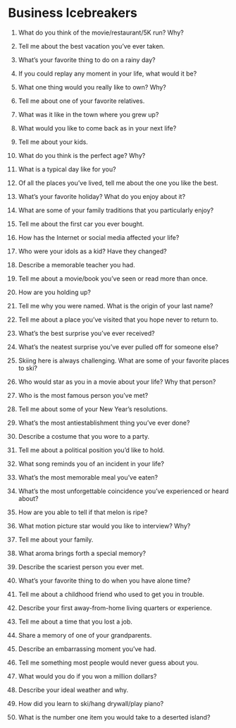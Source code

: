 # Business Icebreakers

1. What do you think of the movie/restaurant/5K run? Why?
2. Tell me about the best vacation you’ve ever taken.
3. What’s your favorite thing to do on a rainy day?
4. If you could replay any moment in your life, what would it be?
5. What one thing would you really like to own? Why?
6. Tell me about one of your favorite relatives.
7. What was it like in the town where you grew up?
8. What would you like to come back as in your next life?

9. Tell me about your kids.
10. What do you think is the perfect age? Why?
11. What is a typical day like for you?
12. Of all the places you’ve lived, tell me about the one you like the best.
13. What’s your favorite holiday? What do you enjoy about it?
14. What are some of your family traditions that you particularly enjoy?
15. Tell me about the first car you ever bought.
16. How has the Internet or social media affected your life?
17. Who were your idols as a kid? Have they changed?
18. Describe a memorable teacher you had.
19. Tell me about a movie/book you’ve seen or read more than once.

20. How are you holding up?
21. Tell me why you were named. What is the origin of your last name?
22. Tell me about a place you’ve visited that you hope never to return to.
23. What’s the best surprise you’ve ever received?
24. What’s the neatest surprise you’ve ever pulled off for someone else?
25. Skiing here is always challenging. What are some of your favorite places to ski?
26. Who would star as you in a movie about your life? Why that person?
27. Who is the most famous person you’ve met?
28. Tell me about some of your New Year’s resolutions.
29. What’s the most antiestablishment thing you’ve ever done?
30. Describe a costume that you wore to a party.
31. Tell me about a political position you’d like to hold.
32. What song reminds you of an incident in your life?
33. What’s the most memorable meal you’ve eaten?
34. What’s the most unforgettable coincidence you’ve experienced or heard about?
35. How are you able to tell if that melon is ripe?
36. What motion picture star would you like to interview? Why?
37. Tell me about your family.

38. What aroma brings forth a special memory?
39. Describe the scariest person you ever met.
40. What’s your favorite thing to do when you have alone time?
41. Tell me about a childhood friend who used to get you in trouble.
42. Describe your first away-from-home living quarters or experience.
43. Tell me about a time that you lost a job.
44. Share a memory of one of your grandparents.
45. Describe an embarrassing moment you’ve had.
46. Tell me something most people would never guess about you.
47. What would you do if you won a million dollars?
48. Describe your ideal weather and why.
49. How did you learn to ski/hang drywall/play piano?
50. What is the number one item you would take to a deserted island?
